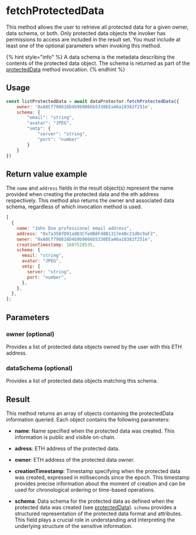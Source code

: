 # fetchProtectedData

This method allows the user to retrieve all protected data for a given owner, data schema, or both. Only protected data objects the invoker has permissions to access are included in the result set. You must include at least one of the optional parameters when invoking this method. 

{% hint style="info" %}
A data schema is the metadata describing the contents of the protected data object. The schema is returned as part of the [protectedData](protectdata.md) method invocation.
{% endhint %}

## Usage

```javascript
const listProtectedData = await dataProtector.fetchProtectedData({
    owner: '0xA0Cf798816D4b9b9866b5330EEa46a18382f251e',
    schema: {
        "email": "string",
        "avatar": "JPEG",
        "smtp": {
            "server": "string",
            "port": "number"
        }
    }
})
```

## Return value example

The `name` and `address` fields in the result object(s) represent the name provided when creating the protected data and the eth address respectively. This method also returns the owner and associated data schema, regardless of which invocation method is used.

```javascript
[
  {
    name: "John Doe professional email address",
    address: "0x7a35BfD91a8D3Cfe0B8Fd8B1317e4Bc21dDc9aF2",
    owner: "0xA0Cf798816D4b9b9866b5330EEa46a18382f251e",
    creationTimestamp: 1687528535,
    schema: {
      email: "string",
      avatar: "JPEG",
      smtp: {
        server: "string",
        port: "number",
      },
    },
  },
];
```

## Parameters

### owner (optional)

Provides a list of protected data objects owned by the user with this ETH address.

### dataSchema (optional)

Provides a list of protected data objects matching this schema.

## Result

This method returns an array of objects containing the protectedData information queried. Each object contains the following parameters:

* **name**: Name specified when the protected data was created. This information is public and visible on-chain.
* **adress**: ETH address of the protected data.
* **owner**: ETH address of the protected data owner.
* **creationTimestamp**: Timestamp specifying when the protected data was created, expressed in milliseconds since the epoch. This timestamp provides precise information about the moment of creation and can be used for chronological ordering or time-based operations.

* **schema**: Data schema for the protected data as defined when the protected data was created (see [protectedData](protectdata.md)). `schema` provides a structured representation of the protected data format and attributes. This field plays a crucial role in understanding and interpreting the underlying structure of the sensitive information.
